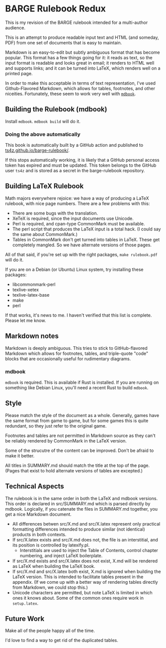 BARGE Rulebook Redux
====================

This is my revision of the BARGE rulebook intended for a multi-author audience.

This is an attempt to produce readable input text and HTML (and someday, PDF)
from one set of documents that is easy to maintain.

Markdown is an easy-to-edit but subtly ambiguous format that has become
popular.  This format has a few things going for it: it reads as text, so the
input format is readable and looks great in email; it renders to HTML well and
supports links; and it can be turned into LaTeX, which renders well on a
printed page.

In order to make this acceptable in terms of text representation, I've used
Github-Flavored Markdown, which allows for tables, footnotes, and other
niceities.  Fortunately, these seem to work very well with
[`mdbook`](https://rust-lang.github.io/mdBook/).

Building the Rulebook (mdbook)
------------------------------

Install `mdbook`.  `mdbook build` will do it.

### Doing the above automatically

This book is automatically built by a GitHub action and published to
[ts4z.github.io/barge-rulebook/](https://ts4z.github.io/barge-rulebook/).

If this stops automatically working, it is likely that a GitHub personal access
token has expired and must be updated.  This token belongs to the GitHub user
`ts4z` and is stored as a secret in the barge-rulebook repository.

Building LaTeX Rulebook
-----------------------

Math majors everywhere rejoice: we have a way of producing a LaTeX rulebook,
with nice page numbers.  There are a few problems with this:

- There are some bugs with the translation.
- XeTeX is required, since the input documents use Unicode.
- Perl is required, and cpan-type CommonMark must be available.
- The perl script that produces the LaTeX input is a total hack.  (I could say
  the same about CommonMark.)
- Tables in CommonMark don't get turned into tables in LaTeX.
  These get completely mangled.  So we have alternate versions of those pages.

All of that said, if you're set up with the right packages, `make rulebook.pdf`
will do it.

If you are on a Debian (or Ubuntu) Linux system, try installing these packages:

- libcommonmark-perl
- texlive-xetex
- texlive-latex-base
- make
- perl

If that works, it's news to me.  I haven't verified that this list is complete.
Please let me know.

Markdown notes
--------------

Markdown is deeply ambiguous.  This tries to stick to GitHub-flavored Markdown
which allows for footnotes, tables, and triple-quote "code" blocks that are 
occasionally useful for rudimentary diagrams.

### mdbook

`mdbook` is required.  This is available if Rust is installed.  If you are
running on something like Debian Linux, you'll need a recent Rust to build
`mdbook`.

Style
-----

Please match the style of the document as a whole.  Generally, games have the
same format from game to game, but for some games this is quite redundant,
so they just refer to the original game.

Footnotes and tables are not permitted in Markdown source as they can't be
reliably rendered by CommonMark in the LaTeX version.

Some of the strucutre of the content can be improved.  Don't be afraid to make
it better.

All titles in SUMMARY.md should match the title at the top of the page.
(Pages that exist to hold alternate versions of tables are excepted.)

Technical Aspects
-----------------

The rulebook is in the same order in both the LaTeX and mdbook versions.  This
order is declared in src/SUMMARY.md which is parsed directly by mdbook.
Logically, if you catenate the files in SUMMARY.md together, you get a nice
Markdown document.

- All differences betwen src/X.md and src/X.latex represent only practical
  formatting differences intended to produce similar (not identical) products in both contexts.
- If src/X.latex exists and src/X.md does not, the file is an interstitial, and
  its position is controlled by latexify.pl.
  - Interstitials are used to inject the Table of Contents, control chapter
    numbering, and inject LaTeX boilerplate.
- If src/X.md exists and src/X.latex does not exist, X.md will be rendered as
  LaTeX when building the LaTeX book.
- If src/X.md and src/X.latex both exist, X.md is ignored when building the
  LaTeX version.  This is intended to facilitate tables present in the
  appendix.  (If we come up with a better way of rendering tables directly from
  Markdown, we could stop this.)
- Unicode characters are permitted, but note LaTeX is limited in which ones it knows about.
  Some of the common ones require work in `setup.latex`.

Future Work
-----------

Make all of the people happy all of the time.

I'd love to find a way to get rid of the duplicated tables.
